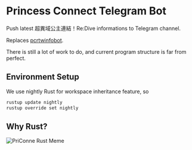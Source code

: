 # Princess Connect Telegram Bot

Push latest 超異域公主連結！Re:Dive informations to Telegram channel.

Replaces [pcrtwinfobot](https://github.com/KiruyaMomochi/pcrtwinfobot).

There is still a lot of work to do, and current program structure is far from perfect.

## Environment Setup

We use nightly Rust for workspace inheritance feature, so

```bash
rustup update nightly
rustup override set nightly
```

## Why Rust?

![PriConne Rust Meme](https://user-images.githubusercontent.com/65301509/148802177-07d6a5d4-ef65-449b-9655-862f6622700a.png)
